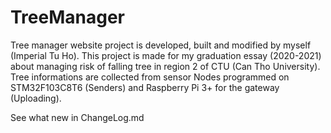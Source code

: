 # TreeManager
Tree manager website project is developed, built and modified by myself (Imperial Tu Ho).
This project is made for my graduation essay (2020-2021) about managing risk of falling tree in region 2 of CTU (Can Tho University).
Tree informations are collected from sensor Nodes programmed on STM32F103C8T6 (Senders) and Raspberry Pi 3+ for the gateway (Uploading).

See what new in ChangeLog.md
